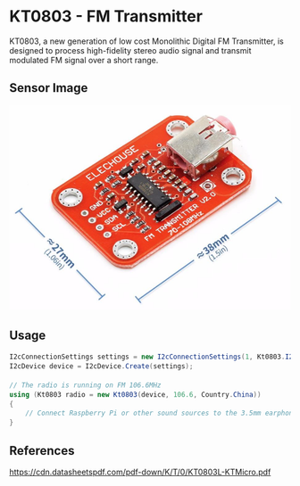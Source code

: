 # KT0803 - FM Transmitter
KT0803, a new generation of low cost Monolithic Digital FM Transmitter, is designed to process high-fidelity stereo audio signal and transmit modulated FM signal over a short range. 

## Sensor Image
![](sensor.jpg)

## Usage
```C#
I2cConnectionSettings settings = new I2cConnectionSettings(1, Kt0803.I2cAddress);
I2cDevice device = I2cDevice.Create(settings);

// The radio is running on FM 106.6MHz
using (Kt0803 radio = new Kt0803(device, 106.6, Country.China))
{
    // Connect Raspberry Pi or other sound sources to the 3.5mm earphone jack of the module
}
```

## References
https://cdn.datasheetspdf.com/pdf-down/K/T/0/KT0803L-KTMicro.pdf